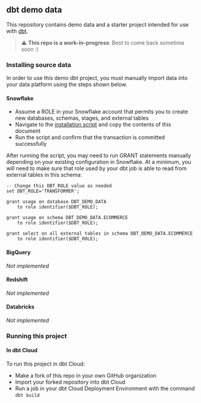 ## dbt demo data

This repository contains demo data and a starter project intended
for use with [dbt](www.getdbt.com).

> :warning: **This repo is a work-in-progress**: Best to come back sometime soon :)


### Installing source data

In order to use this demo dbt project, you must manually import data
into your data platform using the steps shown below.


#### Snowflake

- Assume a ROLE in your Snowflake account that permits you to create new databases, schemas, stages, and external tables
- Navigate to the [installation script](https://raw.githubusercontent.com/dbt-labs/dbt-demo-data/main/scripts/snowflake.sql) and copy the contents of this document
- Run the script and confirm that the transaction is committed successfully


After running the script, you may need to run GRANT statements manually depending on your
existing configuration in Snowflake. At a minimum, you will need to make sure
that role used by your dbt job is able to read from external tables in this
schema:

```
-- Change this DBT_ROLE value as needed
set DBT_ROLE='TRANSFORMER';

grant usage on database DBT_DEMO_DATA
    to role identifier($DBT_ROLE);

grant usage on schema DBT_DEMO_DATA.ECOMMERCE
    to role identifier($DBT_ROLE);

grant select on all external tables in schema DBT_DEMO_DATA.ECOMMERCE
    to role identifier($DBT_ROLE);
```


#### BigQuery

_Not implemented_

#### Redshift

_Not implemented_

#### Databricks

_Not implemented_


### Running this project

#### In dbt Cloud

To run this project in dbt Cloud:
- Make a fork of this repo in your own GitHub organization
- Import your forked repository into dbt Cloud
- Run a job in your dbt Cloud Deployment Environment with the command `dbt build`
